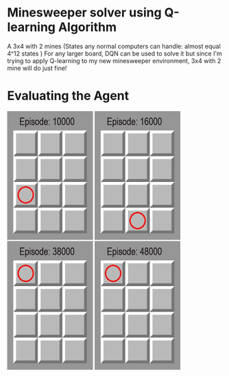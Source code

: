 
# Minesweeper solver using Q-learning Algorithm
  A 3x4 with 2 mines (States any normal computers can handle: almost equal 4^12 states ) 
  For any larger board, DQN can be used to solve it but since I'm trying to apply Q-learning to my new minesweeper environment, 3x4 with 2 mine will do just fine!
  
# Evaluating the Agent
<img src="./footage/gifs/1000.gif" width="200" height="300" />  <img src="./footage/gifs/17000.gif" width="200" height="300" />   <img src="./footage/gifs/39000.gif" width="200" height="300" />   <img src="./footage/gifs/49000.gif" width="200" height="300" />
